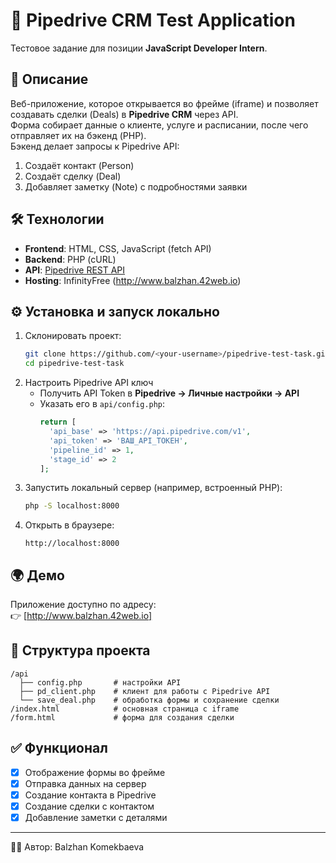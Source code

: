 # 🚀 Pipedrive CRM Test Application

Тестовое задание для позиции **JavaScript Developer Intern**.

## 📌 Описание
Веб-приложение, которое открывается во фрейме (iframe) и позволяет создавать сделки (Deals) в **Pipedrive CRM** через API.  
Форма собирает данные о клиенте, услуге и расписании, после чего отправляет их на бэкенд (PHP).  
Бэкенд делает запросы к Pipedrive API:
1. Создаёт контакт (Person)
2. Создаёт сделку (Deal)
3. Добавляет заметку (Note) с подробностями заявки

## 🛠 Технологии
- **Frontend**: HTML, CSS, JavaScript (fetch API)
- **Backend**: PHP (cURL)
- **API**: [Pipedrive REST API](https://pipedrive.readme.io/docs/core-api-concepts)
- **Hosting**: InfinityFree (http://www.balzhan.42web.io)

## ⚙️ Установка и запуск локально
1. Склонировать проект:
   ```bash
   git clone https://github.com/<your-username>/pipedrive-test-task.git
   cd pipedrive-test-task
   ```
2. Настроить Pipedrive API ключ
    - Получить API Token в **Pipedrive → Личные настройки → API**
    - Указать его в `api/config.php`:
      ```php
      return [
        'api_base' => 'https://api.pipedrive.com/v1',
        'api_token' => 'ВАШ_API_ТОКЕН',
        'pipeline_id' => 1,
        'stage_id' => 2
      ];
      ```
3. Запустить локальный сервер (например, встроенный PHP):
   ```bash
   php -S localhost:8000
   ```
4. Открыть в браузере:
   ```
   http://localhost:8000
   ```

## 🌍 Демо
Приложение доступно по адресу:  
👉 [http://www.balzhan.42web.io]

## 📂 Структура проекта
```
/api
  ├── config.php       # настройки API
  ├── pd_client.php    # клиент для работы с Pipedrive API
  └── save_deal.php    # обработка формы и сохранение сделки
/index.html            # основная страница с iframe
/form.html             # форма для создания сделки
```

## ✅ Функционал
- [x] Отображение формы во фрейме
- [x] Отправка данных на сервер
- [x] Создание контакта в Pipedrive
- [x] Создание сделки с контактом
- [x] Добавление заметки с деталями

---
👩‍💻 Автор: Balzhan Komekbaeva
